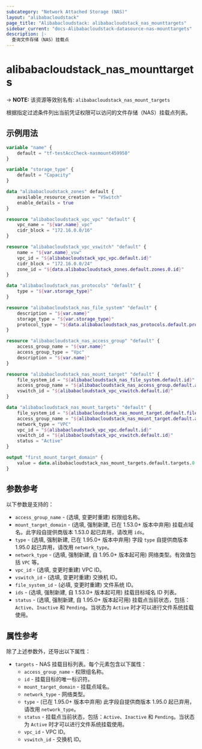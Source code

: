 ```yaml
---
subcategory: "Network Attached Storage (NAS)"
layout: "alibabacloudstack"
page_title: "Alibabacloudstack: alibabacloudstack_nas_mounttargets"
sidebar_current: "docs-Alibabacloudstack-datasource-nas-mounttargets"
description: |- 
  查询文件存储（NAS）挂载点
---
```


# alibabacloudstack_nas_mounttargets
-> **NOTE:** 该资源等效别名有: `alibabacloudstack_nas_mount_targets`

根据指定过滤条件列出当前凭证权限可以访问的文件存储（NAS）挂载点列表。

## 示例用法

```terraform
variable "name" {
    default = "tf-testAccCheck-nasmount459950"
}

variable "storage_type" {
    default = "Capacity"
}

data "alibabacloudstack_zones" default {
    available_resource_creation = "VSwitch"
    enable_details = true
}

resource "alibabacloudstack_vpc_vpc" "default" {
    vpc_name = "${var.name}_vpc"
    cidr_block = "172.16.0.0/16"
}

resource "alibabacloudstack_vpc_vswitch" "default" {
    name = "${var.name}_vsw"
    vpc_id = "${alibabacloudstack_vpc_vpc.default.id}"
    cidr_block = "172.16.0.0/24"
    zone_id = "${data.alibabacloudstack_zones.default.zones.0.id}"
}

data "alibabacloudstack_nas_protocols" "default" {
    type = "${var.storage_type}"
}

resource "alibabacloudstack_nas_file_system" "default" {
    description = "${var.name}"
    storage_type = "${var.storage_type}"
    protocol_type = "${data.alibabacloudstack_nas_protocols.default.protocols.0}"
}

resource "alibabacloudstack_nas_access_group" "default" {
    access_group_name = "${var.name}"
    access_group_type = "Vpc"
    description = "${var.name}"
}

resource "alibabacloudstack_nas_mount_target" "default" {
    file_system_id = "${alibabacloudstack_nas_file_system.default.id}"
    access_group_name = "${alibabacloudstack_nas_access_group.default.access_group_name}"
    vswitch_id = "${alibabacloudstack_vpc_vswitch.default.id}"
}

data "alibabacloudstack_nas_mount_targets" "default" {
    file_system_id = "${alibabacloudstack_nas_mount_target.default.file_system_id}"
    access_group_name = "${alibabacloudstack_nas_mount_target.default.access_group_name}"
    network_type = "VPC"
    vpc_id = "${alibabacloudstack_vpc_vpc.default.id}"
    vswitch_id = "${alibabacloudstack_vpc_vswitch.default.id}"
    status = "Active"
}

output "first_mount_target_domain" {
    value = data.alibabacloudstack_nas_mount_targets.default.targets.0.mount_target_domain
}
```

## 参数参考

以下参数是支持的：

* `access_group_name` - (选填, 变更时重建) 权限组名称。
* `mount_target_domain` - (选填, 强制新建, 已在 1.53.0+ 版本中弃用) 挂载点域名。此字段自提供商版本 1.53.0 起已弃用，请改用 `ids`。
* `type` - (选填, 强制新建, 已在 1.95.0+ 版本中弃用) 字段 `type` 自提供商版本 1.95.0 起已弃用，请改用 `network_type`。
* `network_type` - (选填, 强制新建, 自 1.95.0+ 版本起可用) 网络类型。有效值包括 `VPC` 等。
* `vpc_id` - (选填, 变更时重建) VPC ID。
* `vswitch_id` - (选填, 变更时重建) 交换机 ID。
* `file_system_id` - (必填, 变更时重建) 文件系统 ID。
* `ids` - (选填, 强制新建, 自 1.53.0+ 版本起可用) 挂载目标域名 ID 列表。
* `status` - (选填, 强制新建, 自 1.95.0+ 版本起可用) 挂载点当前状态，包括：`Active`、`Inactive` 和 `Pending`。当状态为 `Active` 时才可以进行文件系统挂载使用。

## 属性参考

除了上述参数外，还导出以下属性：

* `targets` - NAS 挂载目标列表。每个元素包含以下属性：
  * `access_group_name` - 权限组名称。
  * `id` - 挂载目标的唯一标识符。
  * `mount_target_domain` - 挂载点域名。
  * `network_type` - 网络类型。
  * `type` - (已在 1.95.0+ 版本中弃用) 此字段自提供商版本 1.95.0 起已弃用，请改用 `network_type`。
  * `status` - 挂载点当前状态，包括：`Active`、`Inactive` 和 `Pending`。当状态为 `Active` 时才可以进行文件系统挂载使用。
  * `vpc_id` - VPC ID。
  * `vswitch_id` - 交换机 ID。